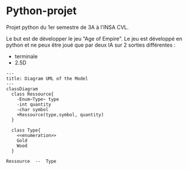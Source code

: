 # Python-projet
Projet python du 1er semestre de 3A à l'INSA CVL. 

Le but est de développer le jeu "Age of Empire". Le jeu est développé en python et ne peux être joué que par deux IA sur 2 sorties différentes :  
- terminale
- 2.5D


```mermaid
---
title: Diagram UML of the Model
---
classDiagram
  class Ressource{
    -Enum~Type~ type
    -int quantity
    -char symbol
    +Ressource(type,symbol, quantity)
  }

  class Type{
    <<enumeration>>
    Gold
    Wood
  }

Ressource  --  Type
  
```
